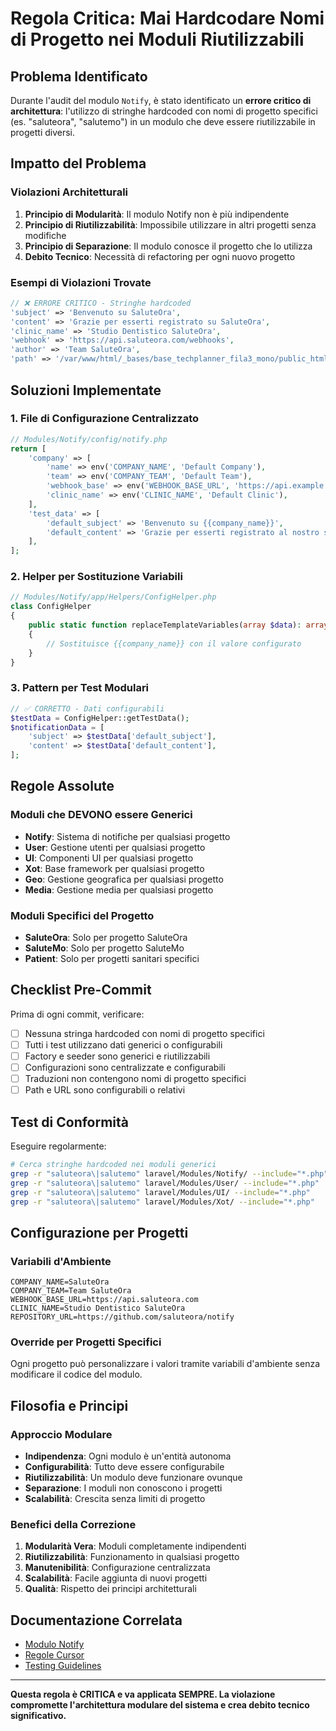 # Regola Critica: Mai Hardcodare Nomi di Progetto nei Moduli Riutilizzabili

## Problema Identificato

Durante l'audit del modulo `Notify`, è stato identificato un **errore critico di architettura**: l'utilizzo di stringhe hardcoded con nomi di progetto specifici (es. "saluteora", "salutemo") in un modulo che deve essere riutilizzabile in progetti diversi.

## Impatto del Problema

### Violazioni Architetturali
1. **Principio di Modularità**: Il modulo Notify non è più indipendente
2. **Principio di Riutilizzabilità**: Impossibile utilizzare in altri progetti senza modifiche
3. **Principio di Separazione**: Il modulo conosce il progetto che lo utilizza
4. **Debito Tecnico**: Necessità di refactoring per ogni nuovo progetto

### Esempi di Violazioni Trovate
```php
// ❌ ERRORE CRITICO - Stringhe hardcoded
'subject' => 'Benvenuto su SaluteOra',
'content' => 'Grazie per esserti registrato su SaluteOra',
'clinic_name' => 'Studio Dentistico SaluteOra',
'webhook' => 'https://api.saluteora.com/webhooks',
'author' => 'Team SaluteOra',
'path' => '/var/www/html/_bases/base_techplanner_fila3_mono/public_html/images/',
```

## Soluzioni Implementate

### 1. File di Configurazione Centralizzato
```php
// Modules/Notify/config/notify.php
return [
    'company' => [
        'name' => env('COMPANY_NAME', 'Default Company'),
        'team' => env('COMPANY_TEAM', 'Default Team'),
        'webhook_base' => env('WEBHOOK_BASE_URL', 'https://api.example.com'),
        'clinic_name' => env('CLINIC_NAME', 'Default Clinic'),
    ],
    'test_data' => [
        'default_subject' => 'Benvenuto su {{company_name}}',
        'default_content' => 'Grazie per esserti registrato al nostro servizio.',
    ],
];
```

### 2. Helper per Sostituzione Variabili
```php
// Modules/Notify/app/Helpers/ConfigHelper.php
class ConfigHelper
{
    public static function replaceTemplateVariables(array $data): array
    {
        // Sostituisce {{company_name}} con il valore configurato
    }
}
```

### 3. Pattern per Test Modulari
```php
// ✅ CORRETTO - Dati configurabili
$testData = ConfigHelper::getTestData();
$notificationData = [
    'subject' => $testData['default_subject'],
    'content' => $testData['default_content'],
];
```

## Regole Assolute

### Moduli che DEVONO essere Generici
- **Notify**: Sistema di notifiche per qualsiasi progetto
- **User**: Gestione utenti per qualsiasi progetto  
- **UI**: Componenti UI per qualsiasi progetto
- **Xot**: Base framework per qualsiasi progetto
- **Geo**: Gestione geografica per qualsiasi progetto
- **Media**: Gestione media per qualsiasi progetto

### Moduli Specifici del Progetto
- **SaluteOra**: Solo per progetto SaluteOra
- **SaluteMo**: Solo per progetto SaluteMo
- **Patient**: Solo per progetti sanitari specifici

## Checklist Pre-Commit

Prima di ogni commit, verificare:

- [ ] Nessuna stringa hardcoded con nomi di progetto specifici
- [ ] Tutti i test utilizzano dati generici o configurabili
- [ ] Factory e seeder sono generici e riutilizzabili
- [ ] Configurazioni sono centralizzate e configurabili
- [ ] Traduzioni non contengono nomi di progetto specifici
- [ ] Path e URL sono configurabili o relativi

## Test di Conformità

Eseguire regolarmente:
```bash
# Cerca stringhe hardcoded nei moduli generici
grep -r "saluteora\|salutemo" laravel/Modules/Notify/ --include="*.php"
grep -r "saluteora\|salutemo" laravel/Modules/User/ --include="*.php"
grep -r "saluteora\|salutemo" laravel/Modules/UI/ --include="*.php"
grep -r "saluteora\|salutemo" laravel/Modules/Xot/ --include="*.php"
```

## Configurazione per Progetti

### Variabili d'Ambiente
```env
COMPANY_NAME=SaluteOra
COMPANY_TEAM=Team SaluteOra
WEBHOOK_BASE_URL=https://api.saluteora.com
CLINIC_NAME=Studio Dentistico SaluteOra
REPOSITORY_URL=https://github.com/saluteora/notify
```

### Override per Progetti Specifici
Ogni progetto può personalizzare i valori tramite variabili d'ambiente senza modificare il codice del modulo.

## Filosofia e Principi

### Approccio Modulare
- **Indipendenza**: Ogni modulo è un'entità autonoma
- **Configurabilità**: Tutto deve essere configurabile
- **Riutilizzabilità**: Un modulo deve funzionare ovunque
- **Separazione**: I moduli non conoscono i progetti
- **Scalabilità**: Crescita senza limiti di progetto

### Benefici della Correzione
1. **Modularità Vera**: Moduli completamente indipendenti
2. **Riutilizzabilità**: Funzionamento in qualsiasi progetto
3. **Manutenibilità**: Configurazione centralizzata
4. **Scalabilità**: Facile aggiunta di nuovi progetti
5. **Qualità**: Rispetto dei principi architetturali

## Documentazione Correlata

- [Modulo Notify](../laravel/Modules/Notify/docs/modularity-hardcoded-names.md)
- [Regole Cursor](../.cursor/rules/modularity-hardcoded-names.mdc)
- [Testing Guidelines](../laravel/Modules/Notify/docs/testing-guidelines.md)

---

**Questa regola è CRITICA e va applicata SEMPRE. La violazione compromette l'architettura modulare del sistema e crea debito tecnico significativo.**

